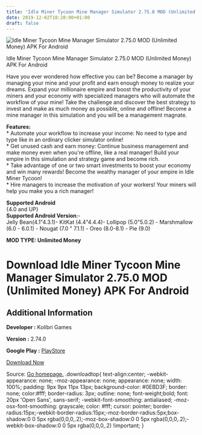 ```yaml
---
title: 'Idle Miner Tycoon Mine Manager Simulator 2.75.0 MOD (Unlimited Money) APK For Android'
date: 2019-12-02T18:28:00+01:00
draft: false
---
```


![Idle Miner Tycoon Mine Manager Simulator 2.75.0 MOD (Unlimited Money) APK For Android](https://i2.wp.com/apkhome.net/wp-content/uploads/2019/12/Idle-Miner-Tycoon-Mine-Manager-Simulator.png "Idle Miner Tycoon Mine Manager Simulator 2.75.0 MOD (Unlimited Money) APK For Android")

  

Idle Miner Tycoon Mine Manager Simulator 2.75.0 MOD (Unlimited Money) APK For Android

Have you ever wondered how effective you can be? Become a manager by managing your mine and your profit and earn enough money to realize your dreams. Expand your millionaire empire and boost the productivity of your miners and your economy with specialized managers who will automate the workflow of your mine! Take the challenge and discover the best strategy to invest and make as much money as possible, online and offline! Become a mine manager in this simulation and you will be a management magnate.

**Features:**  
\* Automate your workflow to increase your income: No need to type and type like in an ordinary clicker simulator online!  
\* Get unused cash and earn money: Continue business management and make money even when you're offline, like a real manager! Build your empire in this simulation and strategy game and become rich.  
\* Take advantage of one or two smart investments to boost your economy and win many rewards! Become the wealthy manager of your empire in Idle Miner Tycoon!  
\* Hire managers to increase the motivation of your workers! Your miners will help you make you a rich manager!

**Supported Android**  
{4.0 and UP}  
**Supported Android Version**:-  
Jelly Bean(4.1"4.3.1)- KitKat (4.4"4.4.4)- Lollipop (5.0"5.0.2) - Marshmallow (6.0 - 6.0.1) - Nougat (7.0 " 7.1.1) - Oreo (8.0-8.1) - Pie (9.0)

**MOD TYPE: Unlimited Money**

Download Idle Miner Tycoon Mine Manager Simulator 2.75.0 MOD (Unlimited Money) APK For Android
==============================================================================================

Additional Information
----------------------

**Developer :** Kolibri Games

**Version :** 2.74.0

**Google Play :** [PlayStore](https://play.google.com/store/apps/details?id=com.fluffyfairygames.idleminertycoon)

  

[Download Now](https://store4app.co/post/idle-miner-tycoon-mine-manager-simulator-2-75-0-mod-unlimited-money-apk-for-android_1575307579)

  
Source: [Go homepage.](https://store4app.co/post/idle-miner-tycoon-mine-manager-simulator-2-75-0-mod-unlimited-money-apk-for-android_1575307579) .downloadtop{ text-align:center; -webkit-appearance: none; -moz-appearance: none; appearance: none; width: 100%; padding: 9px 9px 11px 13px; background-color: #0EBD3F; border: none; color:#fff; border-radius: 3px; outline: none; font-weight;bold; font: 20px 'Open Sans', sans-serif; -webkit-font-smoothing: antialiased; -moz-osx-font-smoothing: grayscale; color: #fff; cursor: pointer; border-radius:15px;-webkit-border-radius:15px;-moz-border-radius:5px;box-shadow:0 0 5px rgba(0,0,0,.2);-moz-box-shadow:0 0 5px rgba(0,0,0,.2);-webkit-box-shadow:0 0 5px rgba(0,0,0,.2) !important; }